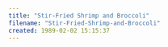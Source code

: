 ```yaml
---
title: "Stir-Fried Shrimp and Broccoli"
filename: "Stir-Fried-Shrimp-and-Broccoli"
created: 1989-02-02 15:15:37
---
```

